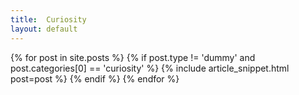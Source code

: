 ```yaml
---
title:  Curiosity
layout: default
---
```


<div class="ui hidden divider"></div>
<div class="ui items">
{% for post in site.posts %}
  {% if post.type != 'dummy' and post.categories[0] == 'curiosity' %}
      {% include article_snippet.html post=post %}
  {% endif %}
{% endfor %}
</div>
